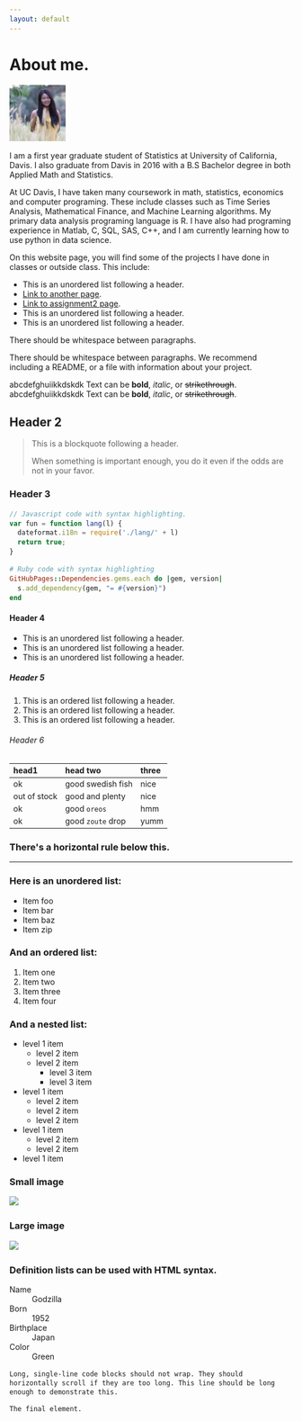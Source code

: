 ```yaml
---
layout: default
---
```


# [](#header-1)About me.

<img src="ProfilePic.JPG" width="100">

 I am a first year graduate student of Statistics at University of California, Davis. I also graduate from Davis in 2016 with a B.S Bachelor degree in both Applied Math and Statistics.

At UC Davis, I have taken many coursework in math, statistics, economics and computer programing. These include classes such as Time Series Analysis, Mathematical Finance, and Machine Learning algorithms. My primary data analysis programing language is R. I have also had programing experience in Matlab, C, SQL, SAS, C++, and I am currently learning how to use python in data science. 

On this website page, you will find some of the projects I have done in classes or outside class. This include: 

*   This is an unordered list following a header.
*   [Link to another page](another-page).
*   [Link to assignment2 page](assignment2).
*   This is an unordered list following a header.
*   This is an unordered list following a header.



There should be whitespace between paragraphs.

There should be whitespace between paragraphs. We recommend including a README, or a file with information about your project.


abcdefghuiikkdskdk Text can be **bold**, _italic_, or ~~strikethrough~~.
abcdefghuiikkdskdk Text can be **bold**, _italic_, or ~~strikethrough~~.

## [](#header-2)Header 2

> This is a blockquote following a header.
>
> When something is important enough, you do it even if the odds are not in your favor.

### [](#header-3)Header 3

```js
// Javascript code with syntax highlighting.
var fun = function lang(l) {
  dateformat.i18n = require('./lang/' + l)
  return true;
}
```

```ruby
# Ruby code with syntax highlighting
GitHubPages::Dependencies.gems.each do |gem, version|
  s.add_dependency(gem, "= #{version}")
end
```

#### [](#header-4)Header 4

*   This is an unordered list following a header.
*   This is an unordered list following a header.
*   This is an unordered list following a header.

##### [](#header-5)Header 5

1.  This is an ordered list following a header.
2.  This is an ordered list following a header.
3.  This is an ordered list following a header.

###### [](#header-6)Header 6

| head1        | head two          | three |
|:-------------|:------------------|:------|
| ok           | good swedish fish | nice  |
| out of stock | good and plenty   | nice  |
| ok           | good `oreos`      | hmm   |
| ok           | good `zoute` drop | yumm  |

### There's a horizontal rule below this.

* * *

### Here is an unordered list:

*   Item foo
*   Item bar
*   Item baz
*   Item zip

### And an ordered list:

1.  Item one
1.  Item two
1.  Item three
1.  Item four

### And a nested list:

- level 1 item
  - level 2 item
  - level 2 item
    - level 3 item
    - level 3 item
- level 1 item
  - level 2 item
  - level 2 item
  - level 2 item
- level 1 item
  - level 2 item
  - level 2 item
- level 1 item

### Small image

![](https://assets-cdn.github.com/images/icons/emoji/octocat.png)

### Large image

![](https://guides.github.com/activities/hello-world/branching.png)


### Definition lists can be used with HTML syntax.

<dl>
<dt>Name</dt>
<dd>Godzilla</dd>
<dt>Born</dt>
<dd>1952</dd>
<dt>Birthplace</dt>
<dd>Japan</dd>
<dt>Color</dt>
<dd>Green</dd>
</dl>

```
Long, single-line code blocks should not wrap. They should horizontally scroll if they are too long. This line should be long enough to demonstrate this.
```

```
The final element.
```
